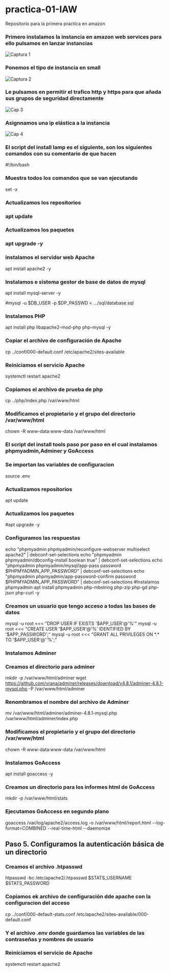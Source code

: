 # practica-01-IAW
Repositorio para la primera practica en amazon

### Primero instalamos la instancia en amazon web services para ello pulsamos en lanzar instancias
![Captura 1](https://github.com/JoseFco04/practica-01-IAW/assets/145347148/d0429595-4975-4a76-a2bd-9244a6a673cc)

### Ponemos el tipo de instancia en small
![Captura 2](https://github.com/JoseFco04/practica-01-IAW/assets/145347148/f06ac2b4-85fa-4d7c-962c-dce9793916f1)

### Le pulsamos en permitir el trafico http y https para que añada sus grupos de seguridad directamente
![Cap 3](https://github.com/JoseFco04/practica-01-IAW/assets/145347148/1930e39b-2550-4f2f-85e6-027bf242ffdc)

### Asignnamos una ip elástica a la instancia 
![Cap 4](https://github.com/JoseFco04/practica-01-IAW/assets/145347148/1c768fb3-d1e0-4fef-8fa6-b7f650e736b6)

### El script del install lamp es el siguiente, son los siguientes comandos con su comentario de que hacen 
#!/bin/bash

### Muestra todos los comandos que se van ejecutando
set -x

### Actualizamos los repositorios
### apt update

### Actualizamos los paquetes

### apt upgrade -y

### instalamos el servidor web Apache
apt install apache2 -y

### Instalamos e sistema gestor de base de datos de mysql
apt install mysql-server -y

#mysql -u $DB_USER -p $DP_PASSWD < .../sql/database.sql

### Instalamos  PHP
apt install php libapache2-mod-php php-mysql -y

### Copiar el archivo de configuración de Apache 
cp ../conf/000-default.conf /etc/apache2/sites-available
### Reiniciamos el servicio Apache
systemctl restart apache2

### Copiamos el archivo de prueba de php
cp ../php/index.php /var/www/html

### Modificamos el propietario y el grupo del directorio /var/www/html

chown -R www-data:www-data /var/www/html

### El script del install tools paso por paso en el cual instalamos phpmyadmin,Adminer y GoAccess
### Se importan las variables de configuracion
source .env

### Actualizamos repositorios 
apt update

### Actualizamos los paquetes 
#apt upgrade -y

### Configuramos las respuestas
echo "phpmyadmin phpmyadmin/reconfigure-webserver multiselect apache2" | debconf-set-selections
echo "phpmyadmin phpmyadmin/dbconfig-install boolean true" | debconf-set-selections
echo "phpmyadmin phpmyadmin/mysql/app-pass password $PHPMYADMIN_APP_PASSWORD" | debconf-set-selections
echo "phpmyadmin phpmyadmin/app-password-confirm password $PHPMYADMIN_APP_PASSWORD" | debconf-set-selections
#Instalamos phpmyadmin
apt install phpmyadmin php-mbstring php-zip php-gd php-json php-curl -y

### Creamos un usuario que tengo acceso a todas las bases de datos 
mysql -u root <<< "DROP USER IF EXISTS '$APP_USER'@'%'"
mysql -u root <<< "CREATE USER '$APP_USER'@'%' IDENTIFIED BY '$APP_PASSWORD';"
mysql -u root <<< "GRANT ALL PRIVILEGES ON *.* TO '$APP_USER'@''%';"


### Instalamos Adminer 
### Creamos el directorio para adminer 
mkdir -p /var/www/html/adminer
wget https://github.com/vrana/adminer/releases/download/v4.8.1/adminer-4.8.1-mysql.php -P /var/www/html/adminer

### Renombramos el nombre del archivo de Adminer 
mv /var/www/html/adminer/adminer-4.8.1-mysql.php /var/www/html/adminer/index.php

### Modificamos el propietario y el grupo del directorio /var/www/html
chown -R www-data:www-data /var/www/html

### Instalamos GoAccess
apt install goaccess -y

### Creamos un directorio para los informes html de GoAccess
mkdir -p /var/www/html/stats 

### Ejecutamos GoAccess en segundo plano 
goaccess /var/log/apache2/access.log -o /var/www/html/report.html --log-format=COMBINED --real-time-html --daemonize

## Paso 5. Configuramos la autenticación básica de un directorio
### Creamos el archivo .htpasswd
htpasswd -bc /etc/apache2/.htpasswd $STATS_USERNAME $STATS_PASSWORD

### Copiamos ek archivo de configuración dde apache con la configuracion del acceso 
cp ../conf/000-default-stats.conf /etc/apache2/sites-available/000-default.conf

### Y el archivo .env donde guardamos las variables de las contraseñas y nombres de usuario



### Reiniciamos el servicio de Apache 
systemctl restart apache2


